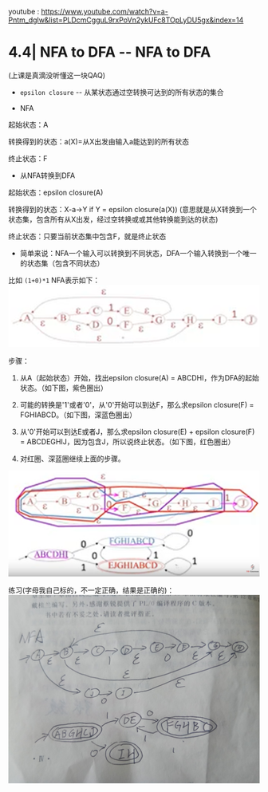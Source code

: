 youtube : https://www.youtube.com/watch?v=a-Pntm_dgIw&list=PLDcmCgguL9rxPoVn2ykUFc8TOpLyDU5gx&index=14

# 4.4| NFA to DFA -- NFA to DFA

(上课是真滴没听懂这一块QAQ)

* `epsilon closure` -- 从某状态通过空转换可达到的所有状态的集合

* NFA

起始状态：A

转换得到的状态：a(X)=从X出发由输入a能达到的所有状态

终止状态：F

* 从NFA转换到DFA

起始状态：epsilon closure(A)

转换得到的状态：X-a->Y if Y = epsilon closure(a(X)) (意思就是从X转换到一个状态集，包含所有从X出发，经过空转换或或其他转换能到达的状态)

终止状态：只要当前状态集中包含F，就是终止状态

* 简单来说：NFA一个输入可以转换到不同状态，DFA一个输入转换到一个唯一的状态集（包含不同状态）

比如 `(1+0)*1` NFA表示如下：
![avatar](15.png)

步骤：
1. 从A（起始状态）开始，找出epsilon closure(A) = ABCDHI，作为DFA的起始状态。（如下图，紫色圈出）

2. 可能的转换是'1'或者'0'，从'0'开始可以到达F，那么求epsilon closure(F) = FGHIABCD。（如下图，深蓝色圈出）

3. 从'0'开始可以到达E或者J，那么求epsilon closure(E) + epsilon closure(F) = ABCDEGHIJ，因为包含J，所以说终止状态。（如下图，红色圈出）

4. 对红圈、深蓝圈继续上面的步骤。

![avatar](16.png)


练习(字母我自己标的，不一定正确，结果是正确的)：
![avatar](17.jpg)
